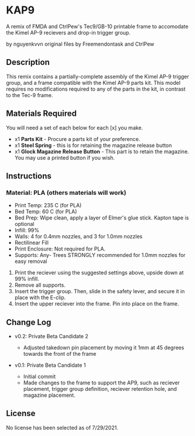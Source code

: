 # KAP9
A remix of FMDA and CtrlPew's Tec9/GB-10 printable frame to accomodate the Kimel AP-9 recievers and drop-in trigger group.

by nguyenkvvn
original files by Freemendontask and CtrlPew

## Description
This remix contains a partially-complete assembly of the Kimel AP-9 trigger group, and a frame compatible with the Kimel AP-9 parts kit. This model requires no modifications required to any of the parts in the kit, in contrast to the Tec-9 frame.

## Materials Required
You will need a set of each below for each [x] you make.
- x1 **Parts Kit** - Procure a parts kit of your preference.
- x1 **Steel Spring** - this is for retaining the magazine release button
- x1 **Glock Magazine Release Button** - This part is to retain the magazine. You may use a printed button if you wish.

## Instructions

### Material: PLA (others materials will work) 
* Print Temp: 235 C (for PLA) 
* Bed Temp: 60 C (for PLA) 
* Bed Prep: Wipe clean, apply a layer of Elmer's glue stick. Kapton tape is optional
* Infill: 99%
* Walls: 4 for 0.4mm nozzles, and 3 for 1.0mm nozzles
* Rectilinear Fill
* Print Enclosure: Not required for PLA.
* Supports: Any- Trees STRONGLY recommended for 1.0mm nozzles for easy removal

1. Print the reciever using the suggested settings above, upside down at 99% infill.
2. Remove all supports.
3. Insert the trigger group. Then, slide in the safety lever, and secure it in place with the E-clip.
4. Insert the upper reciever into the frame. Pin into place on the frame.

## Change Log

- v0.2: Private Beta Candidate 2
    * Adjusted takedown pin placement by moving it 1mm at 45 degrees towards the front of the frame

- v0.1: Private Beta Candidate 1
    * Initial commit
    * Made changes to the frame to support the AP9, such as reciever placement, trigger group definition, reciever retention hole, and magazine placement.

## License
No license has been selected as of 7/29/2021.